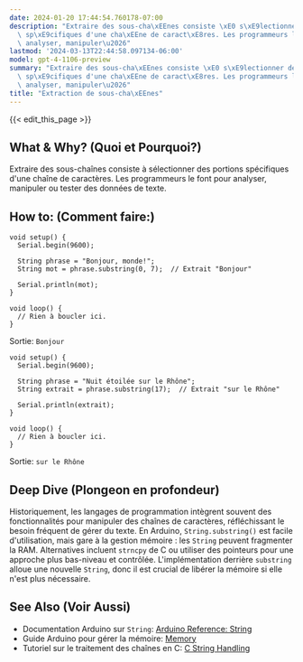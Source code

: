 ```yaml
---
date: 2024-01-20 17:44:54.760178-07:00
description: "Extraire des sous-cha\xEEnes consiste \xE0 s\xE9lectionner des portions\
  \ sp\xE9cifiques d'une cha\xEEne de caract\xE8res. Les programmeurs le font pour\
  \ analyser, manipuler\u2026"
lastmod: '2024-03-13T22:44:58.097134-06:00'
model: gpt-4-1106-preview
summary: "Extraire des sous-cha\xEEnes consiste \xE0 s\xE9lectionner des portions\
  \ sp\xE9cifiques d'une cha\xEEne de caract\xE8res. Les programmeurs le font pour\
  \ analyser, manipuler\u2026"
title: "Extraction de sous-cha\xEEnes"
---
```


{{< edit_this_page >}}

## What & Why? (Quoi et Pourquoi?)
Extraire des sous-chaînes consiste à sélectionner des portions spécifiques d'une chaîne de caractères. Les programmeurs le font pour analyser, manipuler ou tester des données de texte.

## How to: (Comment faire:)
```Arduino
void setup() {
  Serial.begin(9600);

  String phrase = "Bonjour, monde!";
  String mot = phrase.substring(0, 7);  // Extrait "Bonjour"

  Serial.println(mot);
}

void loop() {
  // Rien à boucler ici.
}
```
Sortie: `Bonjour`

```Arduino
void setup() {
  Serial.begin(9600);

  String phrase = "Nuit étoilée sur le Rhône";
  String extrait = phrase.substring(17);  // Extrait "sur le Rhône"

  Serial.println(extrait);
}

void loop() {
  // Rien à boucler ici.
}
```
Sortie: `sur le Rhône`

## Deep Dive (Plongeon en profondeur)
Historiquement, les langages de programmation intègrent souvent des fonctionnalités pour manipuler des chaînes de caractères, réfléchissant le besoin fréquent de gérer du texte. En Arduino, `String.substring()` est facile d'utilisation, mais gare à la gestion mémoire : les `String` peuvent fragmenter la RAM. Alternatives incluent `strncpy` de C ou utiliser des pointeurs pour une approche plus bas-niveau et contrôlée. L'implémentation derrière `substring` alloue une nouvelle `String`, donc il est crucial de libérer la mémoire si elle n'est plus nécessaire.

## See Also (Voir Aussi)
- Documentation Arduino sur `String`: [Arduino Reference: String](https://www.arduino.cc/reference/en/language/variables/data-types/stringobject/)
- Guide Arduino pour gérer la mémoire: [Memory](https://www.arduino.cc/en/Tutorial/Memory)
- Tutoriel sur le traitement des chaînes en C: [C String Handling](https://www.tutorialspoint.com/cprogramming/c_strings.htm)
